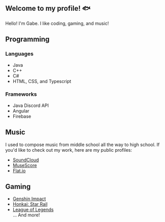 ## Welcome to my profile! 🐟
Hello! I'm Gabe. I like coding, gaming, and music!

## Programming
### Languages
- Java
- C++
- C#
- HTML, CSS, and Typescript

### Frameworks
- Java Discord API
- Angular
- Firebase

## Music
I used to compose music from middle school all the way to high school. If you'd like to check out my work, here are my public profiles:
- [SoundCloud](https://soundcloud.com/koi_fish_no_yokan)
- [MuseScore](https://musescore.com/user/29746188)
- [Flat.io](https://flat.io/@koi_fish_no_yokan)

## Gaming
- [Genshin Impact](https://akasha.cv/profile/644180410)
- [Honkai: Star Rail](https://enka.network/hsr/601380216/)
- [League of Legends](https://www.op.gg/summoners/na/Koi%20Fish-0424)  
... And more!
